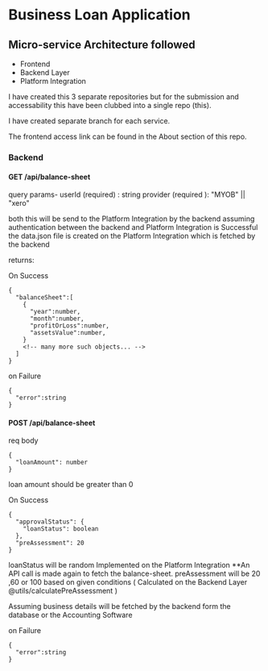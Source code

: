 # Business Loan Application

## Micro-service Architecture followed

- Frontend
- Backend Layer
- Platform Integration

I have created this 3 separate repositories but for the submission and accessability this have been clubbed into a single repo (this).

I have created separate branch for each service.

The frontend access link can be found in the About section of this repo.

### Backend

#### GET /api/balance-sheet

query params-
userId (required) : string
provider (required ): "MYOB" || "xero"

both this will be send to the Platform Integration by the backend
assuming authentication between the backend and Platform Integration is Successful
the data.json file is created on the Platform Integration which is fetched by the backend

returns:

On Success

```
{
  "balanceSheet":[
    {
      "year":number,
      "month":number,
      "profitOrLoss":number,
      "assetsValue":number,
    }
    <!-- many more such objects... -->
  ]
}

```

on Failure

```
{
  "error":string
}
```

#### POST /api/balance-sheet

req body

```
{
  "loanAmount": number
}
```

loan amount should be greater than 0

On Success

```
{
  "approvalStatus": {
    "loanStatus": boolean
  },
  "preAssessment": 20
}

```

loanStatus will be random Implemented on the Platform Integration
\*\*An API call is made again to fetch the balance-sheet.
preAssessment will be 20 ,60 or 100 based on given conditions ( Calculated on the Backend Layer @utils/calculatePreAssessment )

Assuming business details will be fetched by the backend form the database or the Accounting Software

on Failure

```
{
  "error":string
}
```
